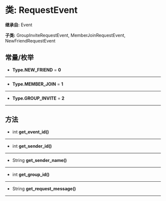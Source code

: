 # 类: RequestEvent  
  
**继承自:** Event  
  
**子类:** GroupInviteRequestEvent, MemberJoinRequestEvent, NewFriendRequestEvent  
  
## 常量/枚举  
  
- **Type.NEW_FRIEND** = **0**  
  
---  
  
- **Type.MEMBER_JOIN** = **1**  
  
---  
  
- **Type.GROUP_INVITE** = **2**  
  
---  
  
## 方法 
  
- int **get_event_id()**  
  
---  
  
- int **get_sender_id()**  
  
---  
  
- String **get_sender_name()**  
  
---  
  
- int **get_group_id()**  
  
---  
  
- String **get_request_message()**  
  
---  
  

